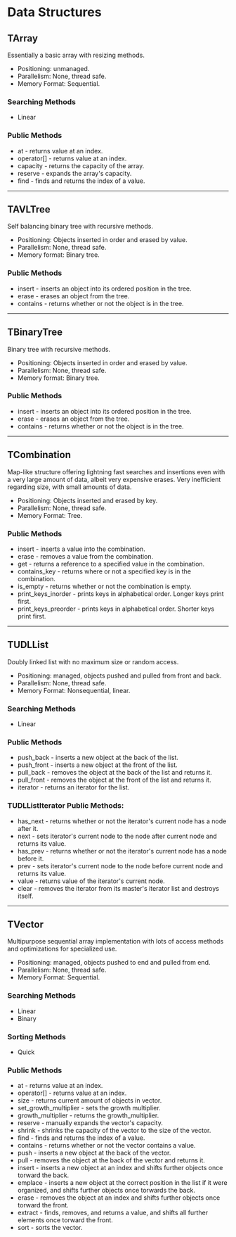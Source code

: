 # Data Structures

## TArray
Essentially a basic array with resizing methods.

- Positioning: unmanaged.
- Parallelism: None, thread safe.
- Memory Format: Sequential.

### Searching Methods
- Linear

### Public Methods
- at - returns value at an index.
- operator[] - returns value at an index.
- capacity - returns the capacity of the array.
- reserve - expands the array's capacity.
- find - finds and returns the index of a value.

---
## TAVLTree
Self balancing binary tree with recursive methods.

- Positioning: Objects inserted in order and erased by value.
- Parallelism: None, thread safe.
- Memory format: Binary tree.

### Public Methods
- insert - inserts an object into its ordered position in the tree.
- erase - erases an object from the tree.
- contains - returns whether or not the object is in the tree.

---
## TBinaryTree
Binary tree with recursive methods.

- Positioning: Objects inserted in order and erased by value.
- Parallelism: None, thread safe.
- Memory format: Binary tree.

### Public Methods
- insert - inserts an object into its ordered position in the tree.
- erase - erases an object from the tree.
- contains - returns whether or not the object is in the tree.

---
## TCombination
Map-like structure offering lightning fast searches and insertions even with a very large amount of data, albeit very expensive erases. Very inefficient regarding size, with small amounts of data.

- Positioning: Objects inserted and erased by key.
- Parallelism: None, thread safe.
- Memory Format: Tree.

### Public Methods
- insert - inserts a value into the combination.
- erase - removes a value from the combination.
- get - returns a reference to a specified value in the combination.
- contains_key - returns where or not a specified key is in the combination.
- is_empty - returns whether or not the combination is empty.
- print_keys_inorder - prints keys in alphabetical order. Longer keys print first.
- print_keys_preorder - prints keys in alphabetical order. Shorter keys print first.

---
## TUDLList
Doubly linked list with no maximum size or random access.

- Positioning: managed, objects pushed and pulled from front and back.
- Parallelism: None, thread safe.
- Memory Format: Nonsequential, linear.

### Searching Methods
- Linear

### Public Methods
- push_back - inserts a new object at the back of the list.
- push_front - inserts a new object at the front of the list.
- pull_back - removes the object at the back of the list and returns it.
- pull_front - removes the object at the front of the list and returns it.
- iterator - returns an iterator for the list.

### TUDLListIterator Public Methods:
- has_next - returns whether or not the iterator's current node has a node after it.
- next - sets iterator's current node to the node after current node and returns its value.
- has_prev - returns whether or not the iterator's current node has a node before it.
- prev - sets iterator's current node to the node before current node and returns its value.
- value - returns value of the iterator's current node.
- clear - removes the iterator from its master's iterator list and destroys itself.

---
## TVector
Multipurpose sequential array implementation with lots of access methods and optimizations for specialized use.

- Positioning: managed, objects pushed to end and pulled from end.
- Parallelism: None, thread safe.
- Memory Format: Sequential.

### Searching Methods
- Linear
- Binary

### Sorting Methods
- Quick

### Public Methods
- at - returns value at an index.
- operator[] - returns value at an index.
- size - returns current amount of objects in vector.
- set_growth_multiplier - sets the growth multiplier.
- growth_multiplier - returns the growth_multiplier.
- reserve - manually expands the vector's capacity.
- shrink - shrinks the capacity of the vector to the size of the vector.
- find - finds and returns the index of a value.
- contains - returns whether or not the vector contains a value.
- push - inserts a new object at the back of the vector.
- pull - removes the object at the back of the vector and returns it.
- insert - inserts a new object at an index and shifts further objects once torward the back.
- emplace - inserts a new object at the correct position in the list if it were organized, and shifts further objects once torwards the back.
- erase - removes the object at an index and shifts further objects once torward the front.
- extract - finds, removes, and returns a value, and shifts all further elements once torward the front.
- sort - sorts the vector.
